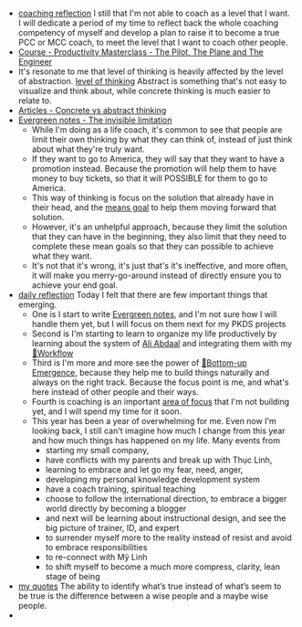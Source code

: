 - [coaching reflection](<coaching reflection.md>) I still that I'm not able to coach as a level that I want. I will dedicate a period of my time to reflect back the whole coaching competency of myself and develop a plan to raise it to become a true PCC or MCC coach, to meet the level that I want to coach other people.
- [Course - Productivity Masterclass - The Pilot, The Plane and The Engineer](<Course - Productivity Masterclass - The Pilot, The Plane and The Engineer.md>)
- It's resonate to me that level of thinking is heavily affected by the level of abstraction. [level of thinking](<level of thinking.md>)
Abstract is something that's not easy to visualize and think about, while concrete thinking is much easier to relate to.
- [Articles - Concrete vs abstract thinking](<Articles - Concrete vs abstract thinking.md>)
- [Evergreen notes - The invisible limitation](<Evergreen notes - The invisible limitation.md>)
    - While I'm doing as a life coach, it's common to see that people are limit their own thinking by what they can think of, instead of just think about what they're truly want.
    - If they want to go to America, they will say that they want to have a promotion instead. Because the promotion will help them to have money to buy tickets, so that it will POSSIBLE for them to go to America.
    - This way of thinking is focus on the solution that already have in their head, and the [means goal](<means goal.md>) to help them moving forward that solution.
    - However, it's an unhelpful approach, because they limit the solution that they can have in the beginning, they also limit that they need to complete these mean goals so that they can possible to achieve what they want.
    - It's not that it's wrong, it's just that's it's ineffective, and more often, it will make you merry-go-around instead of directly ensure you to achieve your end goal.
- [daily reflection](<daily reflection.md>) Today I felt that there are few important things that emerging.
    - One is I start to write [Evergreen notes](<Evergreen notes.md>), and I'm not sure how I will handle them yet, but I will focus on them next for my PKDS projects
    - Second is I'm starting to learn to organize my life productively by learning about the system of [Ali Abdaal](<Ali Abdaal.md>) and integrating them with my [🌱Workflow ](<🌱Workflow .md>)
    - Third is I'm more and more see the power of [🌲Bottom-up Emergence](<🌲Bottom-up Emergence.md>), because they help me to build things naturally and always on the right track. Because the focus point is me, and what's here instead of other people and their ways.
    - Fourth is coaching is an important [area of focus](<area of focus.md>) that I'm not building yet, and I will spend my time for it soon.
    - This year has been a year of overwhelming for me. Even now I'm looking back, I still can't imagine how much I change from this year and how much things has happened on my life. Many events from 
        - starting my small company, 
        - have conflicts with my parents and break up with Thục Linh, 
        - learning to embrace and let go my fear, need, anger, 
        - developing my personal knowledge development system
        - have a coach training, spiritual teaching
        - choose to follow the international direction, to embrace a bigger world directly by becoming a blogger
        - and next will be learning about instructional design, and see the big picture of trainer, ID, and expert
        - to surrender myself more to the reality instead of resist and avoid to embrace responsibilities
        - to re-connect with Mỹ Linh
        - to shift myself to become a much more compress, clarity, lean stage of being
- [my quotes](<my quotes.md>) The ability to identify what’s true instead of what’s seem to be true is the difference between a wise people and a maybe wise people.
- 
